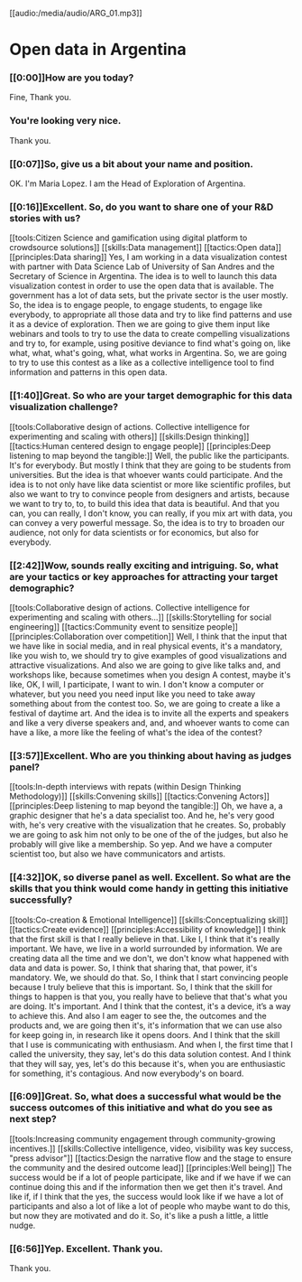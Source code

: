 [[audio:/media/audio/ARG_01.mp3]]

# Open data in Argentina

### [[0:00]]How are you today?

Fine, Thank you. 

### You're looking very nice.

Thank you.

### [[0:07]]So, give us a bit about your name and position.

OK. I'm Maria Lopez. I am the Head of Exploration of Argentina.

### [[0:16]]Excellent. So, do you want to share one of your R&D stories with us?

[[tools:Citizen Science and gamification using digital platform to crowdsource solutions]]
[[skills:Data management]]
[[tactics:Open data]]
[[principles:Data sharing]]
Yes, I am working in a data visualization contest with partner with Data Science Lab of University of San Andres and the Secretary of Science in Argentina. The idea is to well to launch this data visualization contest in order to use the open data that is available. The government has a lot of data sets, but the private sector is the user mostly. So, the idea is to engage people, to engage students, to engage like everybody, to appropriate all those data and try to like find patterns and use it as a device of exploration. Then we are going to give them input like webinars and tools to try to use the data to create compelling visualizations and try to, for example, using positive deviance to find what's going on, like what, what, what's going, what, what works in Argentina. So, we are going to try to use this contest as a like as a collective intelligence tool to find information and patterns in this open data.


### [[1:40]]Great. So who are your target demographic for this data visualization challenge?

[[tools:Collaborative design of actions. Collective intelligence for experimenting and scaling with others]]
[[skills:Design thinking]]
[[tactics:Human centered design to engage people]]
[[principles:Deep listening to map beyond the tangible:]]
Well, the public like the participants. It's for everybody. But mostly I think that they are going to be students from universities. But the idea is that whoever wants could participate. And the idea is to not only have like data scientist or more like scientific profiles, but also we want to try to convince people from designers and artists, because we want to try to, to, to build this idea that data is beautiful. And that you can, you can really, I don't know, you can really, if you mix art with data, you can convey a very powerful message. So, the idea is to try to broaden our audience, not only for data scientists or for economics, but also for everybody.


### [[2:42]]Wow, sounds really exciting and intriguing. So, what are your tactics or key approaches for attracting your target demographic?

[[tools:Collaborative design of actions. Collective intelligence for experimenting and scaling with others…]]
[[skills:Storytelling for social engineering]]
[[tactics:Community event to sensitize people]]
[[principles:Collaboration over competition]]
Well, I think that the input that we have like in social media, and in real physical events, it's a mandatory, like you wish to, we should try to give examples of good visualizations and attractive visualizations. And also we are going to give like talks and, and workshops like, because sometimes when you design A contest, maybe it's like, OK, I will, I participate, I want to win. I don't know a computer or whatever, but you need you need input like you need to take away something about from the contest too. So, we are going to create a like a festival of daytime art. And the idea is to invite all the experts and speakers and like a very diverse speakers and, and, and whoever wants to come can have a like, a more like the feeling of what's the idea of the contest?


### [[3:57]]Excellent. Who are you thinking about having as judges panel?

[[tools:In-depth interviews with repats (within Design Thinking Methodology)]]
[[skills:Convening skills]]
[[tactics:Convening Actors]]
[[principles:Deep listening to map beyond the tangible:]]
Oh, we have a, a graphic designer that he's a data specialist too. And he, he's very good with, he's very creative with the visualization that he creates. So, probably we are going to ask him not only to be one of the of the judges, but also he probably will give like a membership. So yep. And we have a computer scientist too, but also we have communicators and artists.


### [[4:32]]OK, so diverse panel as well. Excellent. So what are the skills that you think would come handy in getting this initiative successfully?

[[tools:Co-creation &amp; Emotional Intelligence]]
[[skills:Conceptualizing skill]]
[[tactics:Create evidence]]
[[principles:Accessibility of knowledge]]
I think that the first skill is that I really believe in that. Like I, I think that it's really important. We have, we live in a world surrounded by information. We are creating data all the time and we don't, we don't know what happened with data and data is power. So, I think that sharing that, that power, it's mandatory. We, we should do that. So, I think that I start convincing people because I truly believe that this is important.  So, I think that the skill for things to happen is that you, you really have to believe that that's what you are doing. It's important. And I think that the contest, it's a device, it’s a way to achieve this. And also I am eager to see the, the outcomes and the products and, we are going then it's, it's information that we can use also for keep going in, in research like it opens doors. And I think that the skill that I use is communicating with enthusiasm. And when I, the first time that I called the university, they say, let's do this data solution contest. And I think that they will say, yes, let's do this because it's, when you are enthusiastic for something, it's contagious. And now everybody's on board.


### [[6:09]]Great. So, what does a successful what would be the success outcomes of this initiative and what do you see as next step?

[[tools:Increasing community engagement through community-growing incentives.]]
[[skills:Collective intelligence, video, visibility was key success, "press advisor"]]
[[tactics:Design the narrative flow and the stage to ensure the community and the desired outcome lead]]
[[principles:Well being]]
The success would be if a lot of people participate, like and if we have if we can continue doing this and if the information then we get then it's travel. And like if, if I think that the yes, the success would look like if we have a lot of participants and also a lot of like a lot of people who maybe want to do this, but now they are motivated and do it.  So, it's like a push a little, a little nudge.


### [[6:56]]Yep. Excellent. Thank you.

Thank you.



